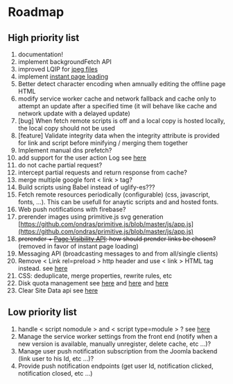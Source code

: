 # Roadmap

## High priority list

1. documentation!
2. implement backgroundFetch API
3. improved LQIP for [jpeg files](https://www.smashingmagazine.com/2019/08/faster-image-loading-embedded-previews/)
4. implement [instant page loading](https://instant.page/)
5. Better detect character encoding when amnually editing the offline page HTML
6. modify service worker cache and network fallback and cache only to attempt an update after a specified time (it will behave like cache and network update with a delayed update)
7. [bug] When fetch remote scripts is off and a local copy is hosted locally, the local copy should not be used
8. [feature] Validate integrity data when the integrity attribute is provided for link and script before minifying / merging them together
9. Implement manual dns prefetch?
10. add support for the user action Log see [here](https://docs.joomla.org/J1.x:User_Action_Logs)
11. do not cache partial request?
12. intercept partial requests and return response from cache?
13. merge multiple google font < link > tag?
14. Build scripts using Babel instead of uglify-es???
15. Fetch remote resources periodically (configurable) (css, javascript, fonts, ...). This can be usefull for anaytic scripts and and hosted fonts.
16. Web push notifications with firebase?
17. prerender images using primitive.js svg generation [https://github.com/ondras/primitive.js/blob/master/js/app.js](https://github.com/ondras/primitive.js/blob/master/js/app.js)
18. ~~prerender + [Page Visibility API](http://www.w1.org/TR/page-visibility/): how should prender links be chosen?~~ (removed in favor of instant page loading)
19. Messaging API (broadcasting messages to and from all/single clients)
20. Remove < Link rel=preload > http header and use < link > HTML tag instead. see [here](https://jakearchibald.com/2017/h2-push-tougher-than-i-thought/)
21. CSS: deduplicate, merge properties, rewrite rules, etc
22. Disk quota management see [here](https://developer.chrome.com/apps/offline_storage) and [here](https://developer.mozilla.org/fr/docs/Web/API/API_IndexedDB/Browser_storage_limits_and_eviction_criteria) and [here](https://gist.github.com/ebidel/188a513b1cd5e77d4d1453a4b6d060b0)
23. Clear Site Data api see [here](https://www.w1.org/TR/clear-site-data/)

## Low priority list

1. handle < script nomodule > and < script type=module > ? see [here](https://developers.google.com/web/fundamentals/primers/modules)
1. Manage the service worker settings from the front end (notify when a new version is available, manually unregister, delete cache, etc ...)?
1. Manage user push notification subscription from the Joomla backend (link user to his Id, etc ...)?
1. Provide push notification endpoints (get user Id, notification clicked, notification closed, etc ...)
